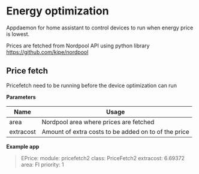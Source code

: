 # Energy optimization

Appdaemon for home assistant to control devices to run when energy price is lowest.

Prices are fetched from Nordpool API using python library  https://github.com/kipe/nordpool

## Price fetch
Pricefetch need to be running before the device optimization can run

**Parameters**

| Name          | Usage         |
| -----------   |-------------  |
|area           |Nordpool area where prices are fetched|
|extracost      |Amount of extra costs to be added on to of the price|

**Example app**

>EPrice:
>  module: pricefetch2
>  class: PriceFetch2
>  extracost: 6.69372
>  area: FI
> priority: 1



